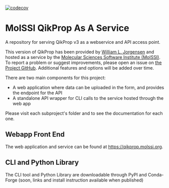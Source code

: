 [![codecov](https://codecov.io/gh/MolSSI/qikpropservice/branch/master/graph/badge.svg)](https://codecov.io/gh/MolSSI/qikpropservice)

MolSSI QikProp As A Service
===========================

A repository for serving QikProp v3 as a webservice and API access point.
 
This version of QikProp has been provided by [William L. Jorgensen](http://zarbi.chem.yale.edu) and hosted as
a service by the [Molecular Sciences Software Institute (MolSSI)](https://molssi.org/). To report a
problem or suggest improvements, please open an issue on
[the Project GitHub](https://github.com/MolSSI/qikpropservice). Additional features and options will be
added over time.

There are two main components for this project:
* A web application where data can be uploaded in the form, and provides the endpoint for the API
* A standalone API wrapper for CLI calls to the service hosted through the web app

Please visit each subproject's folder and to see the documentation for each one.

Webapp Front End
----------------
The web application and service can be found at https://qikprop.molssi.org. 

CLI and Python Library
----------------------
The CLI tool and Python Library are downloadable through PyPI and Conda-Forge (soon, links and install instruction 
available when published)
